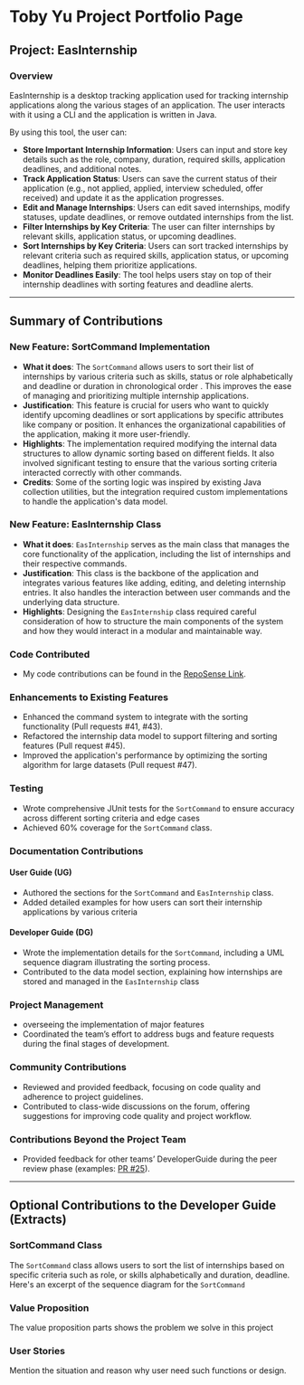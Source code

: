 # Toby Yu Project Portfolio Page

## Project: EasInternship
### Overview

EasInternship is a desktop tracking application used for tracking internship applications along the various stages
of an application. The user interacts with it using a CLI and the application is written in Java.

By using this tool, the user can:

- **Store Important Internship Information**: Users can input and store key details such as the role, company, duration, required skills, application deadlines, and additional notes.
- **Track Application Status**: Users can save the current status of their application (e.g., not applied, applied, interview scheduled, offer received) and update it as the application progresses.
- **Edit and Manage Internships**: Users can edit saved internships, modify statuses, update deadlines, or remove outdated internships from the list.
- **Filter Internships by Key Criteria**: The user can filter internships by relevant skills, application status, or upcoming deadlines.
-  **Sort Internships by Key Criteria**: Users can sort tracked internships by relevant criteria such as required skills, application status, or upcoming deadlines, helping them prioritize applications.
- **Monitor Deadlines Easily**: The tool helps users stay on top of their internship deadlines with sorting features and deadline alerts.

---

## Summary of Contributions

### New Feature: SortCommand Implementation
- **What it does**: The `SortCommand` allows users to sort their list of internships by various criteria such as skills, status or role alphabetically and deadline or duration in chronological order . This improves the ease of managing and prioritizing multiple internship applications.
- **Justification**: This feature is crucial for users who want to quickly identify upcoming deadlines or sort applications by specific attributes like company or position. It enhances the organizational capabilities of the application, making it more user-friendly.
- **Highlights**: The implementation required modifying the internal data structures to allow dynamic sorting based on different fields. It also involved significant testing to ensure that the various sorting criteria interacted correctly with other commands.
- **Credits**: Some of the sorting logic was inspired by existing Java collection utilities, but the integration required custom implementations to handle the application's data model.

### New Feature: EasInternship Class
- **What it does**: `EasInternship` serves as the main class that manages the core functionality of the application, including the list of internships and their respective commands.
- **Justification**: This class is the backbone of the application and integrates various features like adding, editing, and deleting internship entries. It also handles the interaction between user commands and the underlying data structure.
- **Highlights**: Designing the `EasInternship` class required careful consideration of how to structure the main components of the system and how they would interact in a modular and maintainable way.

### Code Contributed
- My code contributions can be found in the [RepoSense Link](https://nus-cs2113-ay2425s1.github.io/tp-dashboard/?search=toby-yu&breakdown=true).

### Enhancements to Existing Features
- Enhanced the command system to integrate with the sorting functionality (Pull requests #41, #43).
- Refactored the internship data model to support filtering and sorting features (Pull request #45).
- Improved the application's performance by optimizing the sorting algorithm for large datasets (Pull request #47).

### Testing
- Wrote comprehensive JUnit tests for the `SortCommand` to ensure accuracy across different sorting criteria and edge cases
- Achieved 60% coverage for the `SortCommand` class.

### Documentation Contributions

#### User Guide (UG)
- Authored the sections for the `SortCommand` and `EasInternship` class.
- Added detailed examples for how users can sort their internship applications by various criteria

#### Developer Guide (DG)
- Wrote the implementation details for the `SortCommand`, including a UML sequence diagram illustrating the sorting process.
- Contributed to the data model section, explaining how internships are stored and managed in the `EasInternship` class 

### Project Management
- overseeing the implementation of major features
- Coordinated the team’s effort to address bugs and feature requests during the final stages of development.

### Community Contributions
- Reviewed and provided feedback, focusing on code quality and adherence to project guidelines.
- Contributed to class-wide discussions on the forum, offering suggestions for improving code quality and project workflow.

### Contributions Beyond the Project Team
- Provided feedback for other teams’ DeveloperGuide during the peer review phase (examples: [PR #25](https://github.com/nus-cs2113-AY2425S1/tp/pull/25/files/f0b67d32a197dce41b7895792c204b6902da091c)).

---

## Optional Contributions to the Developer Guide (Extracts)

### SortCommand Class
The `SortCommand` class allows users to sort the list of internships based on specific criteria such as role, or skills alphabetically and duration, deadline. Here's an excerpt of the sequence diagram for the `SortCommand`

### Value Proposition
The value proposition parts shows the problem we solve in this project

### User Stories
Mention the situation and reason why user need such functions or design.
